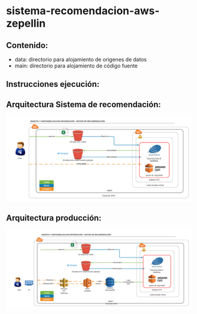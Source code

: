 # sistema-recomendacion-aws-zepellin

## Contenido:
- data: directorio para alojamiento de origenes de datos  
- main: directorio para alojamiento de código fuente  

## Instrucciones ejecución:
  
    
      
## Arquitectura Sistema de recomendación:
![Architecture](imagen/arquitectura-aws.png)
## Arquitectura producción:
![Architecture](imagen/arquitectura-aws-produccion.png)
